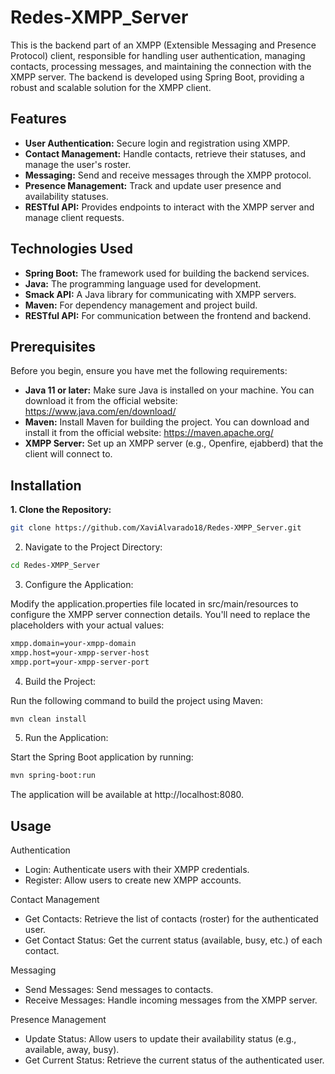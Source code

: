 # Redes-XMPP_Server

This is the backend part of an XMPP (Extensible Messaging and Presence Protocol) client, responsible for handling user authentication, managing contacts, processing messages, and maintaining the connection with the XMPP server. The backend is developed using Spring Boot, providing a robust and scalable solution for the XMPP client.

## Features

* **User Authentication:** Secure login and registration using XMPP.
* **Contact Management:** Handle contacts, retrieve their statuses, and manage the user's roster.
* **Messaging:** Send and receive messages through the XMPP protocol.
* **Presence Management:** Track and update user presence and availability statuses.
* **RESTful API:** Provides endpoints to interact with the XMPP server and manage client requests.

## Technologies Used

* **Spring Boot:** The framework used for building the backend services.
* **Java:** The programming language used for development.
* **Smack API:** A Java library for communicating with XMPP servers.
* **Maven:** For dependency management and project build.
* **RESTful API:** For communication between the frontend and backend.

## Prerequisites

Before you begin, ensure you have met the following requirements:

* **Java 11 or later:** Make sure Java is installed on your machine. You can download it from the official website: https://www.java.com/en/download/
* **Maven:** Install Maven for building the project. You can download and install it from the official website: https://maven.apache.org/
* **XMPP Server:** Set up an XMPP server (e.g., Openfire, ejabberd) that the client will connect to.

## Installation

**1. Clone the Repository:**

```bash
git clone https://github.com/XaviAlvarado18/Redes-XMPP_Server.git
```

2. Navigate to the Project Directory:

```bash
cd Redes-XMPP_Server
```

3. Configure the Application:

Modify the application.properties file located in src/main/resources to configure the XMPP server connection details. You'll need to replace the placeholders with your actual values:

```bash
xmpp.domain=your-xmpp-domain
xmpp.host=your-xmpp-server-host
xmpp.port=your-xmpp-server-port
```

4. Build the Project:

Run the following command to build the project using Maven:

```bash
mvn clean install
```

5. Run the Application:

Start the Spring Boot application by running:

```bash
mvn spring-boot:run
```

The application will be available at http://localhost:8080.

## Usage

Authentication
- Login: Authenticate users with their XMPP credentials.
- Register: Allow users to create new XMPP accounts.

Contact Management
- Get Contacts: Retrieve the list of contacts (roster) for the authenticated user.
- Get Contact Status: Get the current status (available, busy, etc.) of each contact.

Messaging
- Send Messages: Send messages to contacts.
- Receive Messages: Handle incoming messages from the XMPP server.

Presence Management
- Update Status: Allow users to update their availability status (e.g., available, away, busy).
- Get Current Status: Retrieve the current status of the authenticated user.
